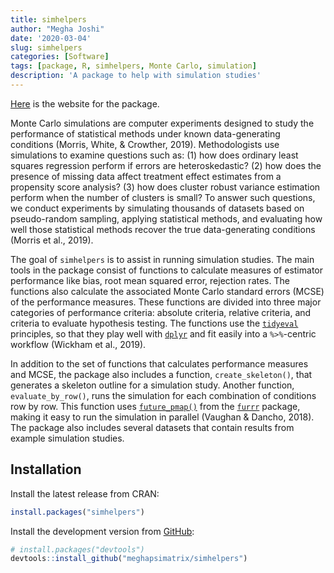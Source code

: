 ```yaml
---
title: simhelpers
author: "Megha Joshi"
date: '2020-03-04'
slug: simhelpers
categories: [Software]
tags: [package, R, simhelpers, Monte Carlo, simulation]
description: 'A package to help with simulation studies'
---
```


[Here](https://meghapsimatrix.github.io/simhelpers/index.html) is the website for the package. 

Monte Carlo simulations are computer experiments designed to study the performance of statistical methods under known data-generating conditions (Morris, White, & Crowther, 2019). Methodologists use simulations to examine questions such as: (1) how does ordinary least squares regression perform if errors are heteroskedastic? (2) how does the presence of missing data affect treatment effect estimates from a propensity score analysis? (3) how does cluster robust variance estimation perform when the number of clusters is small? To answer such questions, we conduct experiments by simulating thousands of datasets based on pseudo-random sampling, applying statistical methods, and evaluating how well those statistical methods recover the true data-generating conditions (Morris et al., 2019).

The goal of `simhelpers` is to assist in running simulation studies. The main tools in the package consist of functions to calculate measures of estimator performance like bias, root mean squared error, rejection rates. The functions also calculate the associated Monte Carlo standard errors (MCSE) of the performance measures. These functions are divided into three major categories of performance criteria: absolute criteria, relative criteria, and criteria to evaluate hypothesis testing. The functions use the [`tidyeval`](https://tidyeval.tidyverse.org/index.html) principles, so that they play well with [`dplyr`](https://dplyr.tidyverse.org/index.html) and fit easily into a `%>%`-centric workflow (Wickham et al., 2019).

In addition to the set of functions that calculates performance measures and MCSE, the package also includes a function, `create_skeleton()`, that generates a skeleton outline for a simulation study. Another function, `evaluate_by_row()`, runs the simulation for each combination of conditions row by row. This function uses [`future_pmap()`](https://davisvaughan.github.io/furrr/reference/future_map2.html) from the [`furrr`](https://davisvaughan.github.io/furrr/) package, making it easy to run the simulation in parallel (Vaughan & Dancho, 2018). The package also includes several datasets that contain results from example simulation studies. 


## Installation

Install the latest release from CRAN:

```r
install.packages("simhelpers")
```


Install the development version from [GitHub](https://github.com/):

``` r
# install.packages("devtools")
devtools::install_github("meghapsimatrix/simhelpers")
```